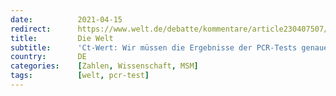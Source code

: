 ```yaml
---
date:          2021-04-15
redirect:      https://www.welt.de/debatte/kommentare/article230407507/Ct-Wert-Wir-muessen-die-Ergebnisse-der-PCR-Tests-genauer-auswerten.htm
title:         Die Welt
subtitle:      'Ct-Wert: Wir müssen die Ergebnisse der PCR-Tests genauer auswerten'
country:       DE
categories:    [Zahlen, Wissenschaft, MSM]
tags:          [welt, pcr-test]
---
```

